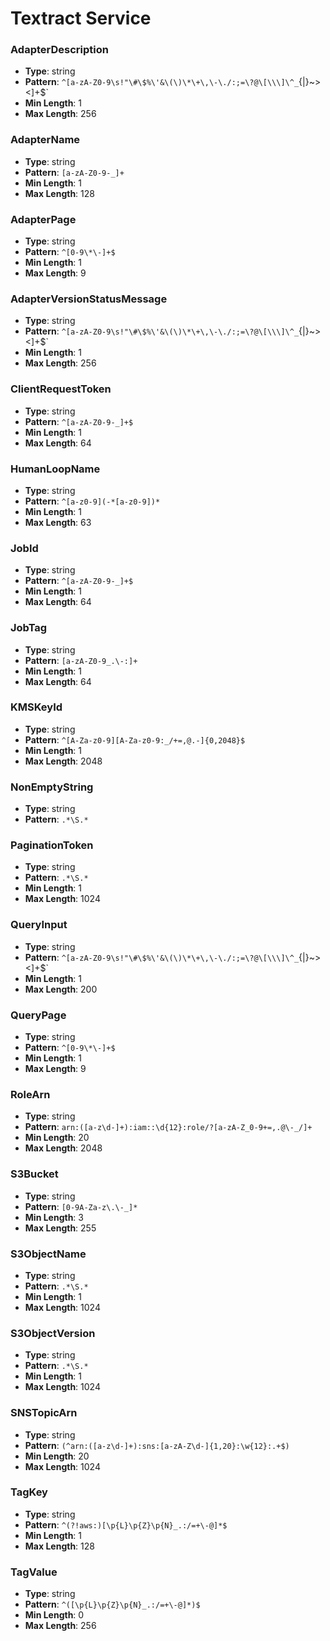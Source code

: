 # Textract Service

### AdapterDescription
- **Type**: string
- **Pattern**: `^[a-zA-Z0-9\s!"\#\$%\'&\(\)\*\+\,\-\./:;=\?@\[\\\]\^_`\{\|\}~><]+$`
- **Min Length**: 1
- **Max Length**: 256

### AdapterName
- **Type**: string
- **Pattern**: `[a-zA-Z0-9-_]+`
- **Min Length**: 1
- **Max Length**: 128

### AdapterPage
- **Type**: string
- **Pattern**: `^[0-9\*\-]+$`
- **Min Length**: 1
- **Max Length**: 9

### AdapterVersionStatusMessage
- **Type**: string
- **Pattern**: `^[a-zA-Z0-9\s!"\#\$%\'&\(\)\*\+\,\-\./:;=\?@\[\\\]\^_`\{\|\}~><]+$`
- **Min Length**: 1
- **Max Length**: 256

### ClientRequestToken
- **Type**: string
- **Pattern**: `^[a-zA-Z0-9-_]+$`
- **Min Length**: 1
- **Max Length**: 64

### HumanLoopName
- **Type**: string
- **Pattern**: `^[a-z0-9](-*[a-z0-9])*`
- **Min Length**: 1
- **Max Length**: 63

### JobId
- **Type**: string
- **Pattern**: `^[a-zA-Z0-9-_]+$`
- **Min Length**: 1
- **Max Length**: 64

### JobTag
- **Type**: string
- **Pattern**: `[a-zA-Z0-9_.\-:]+`
- **Min Length**: 1
- **Max Length**: 64

### KMSKeyId
- **Type**: string
- **Pattern**: `^[A-Za-z0-9][A-Za-z0-9:_/+=,@.-]{0,2048}$`
- **Min Length**: 1
- **Max Length**: 2048

### NonEmptyString
- **Type**: string
- **Pattern**: `.*\S.*`

### PaginationToken
- **Type**: string
- **Pattern**: `.*\S.*`
- **Min Length**: 1
- **Max Length**: 1024

### QueryInput
- **Type**: string
- **Pattern**: `^[a-zA-Z0-9\s!"\#\$%\'&\(\)\*\+\,\-\./:;=\?@\[\\\]\^_`\{\|\}~><]+$`
- **Min Length**: 1
- **Max Length**: 200

### QueryPage
- **Type**: string
- **Pattern**: `^[0-9\*\-]+$`
- **Min Length**: 1
- **Max Length**: 9

### RoleArn
- **Type**: string
- **Pattern**: `arn:([a-z\d-]+):iam::\d{12}:role/?[a-zA-Z_0-9+=,.@\-_/]+`
- **Min Length**: 20
- **Max Length**: 2048

### S3Bucket
- **Type**: string
- **Pattern**: `[0-9A-Za-z\.\-_]*`
- **Min Length**: 3
- **Max Length**: 255

### S3ObjectName
- **Type**: string
- **Pattern**: `.*\S.*`
- **Min Length**: 1
- **Max Length**: 1024

### S3ObjectVersion
- **Type**: string
- **Pattern**: `.*\S.*`
- **Min Length**: 1
- **Max Length**: 1024

### SNSTopicArn
- **Type**: string
- **Pattern**: `(^arn:([a-z\d-]+):sns:[a-zA-Z\d-]{1,20}:\w{12}:.+$)`
- **Min Length**: 20
- **Max Length**: 1024

### TagKey
- **Type**: string
- **Pattern**: `^(?!aws:)[\p{L}\p{Z}\p{N}_.:/=+\-@]*$`
- **Min Length**: 1
- **Max Length**: 128

### TagValue
- **Type**: string
- **Pattern**: `^([\p{L}\p{Z}\p{N}_.:/=+\-@]*)$`
- **Min Length**: 0
- **Max Length**: 256

